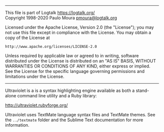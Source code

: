 ________________________________________________________________________

This file is part of Logtalk <https://logtalk.org/>  
Copyright 1998-2020 Paulo Moura <pmoura@logtalk.org>

Licensed under the Apache License, Version 2.0 (the "License");
you may not use this file except in compliance with the License.
You may obtain a copy of the License at

    http://www.apache.org/licenses/LICENSE-2.0

Unless required by applicable law or agreed to in writing, software
distributed under the License is distributed on an "AS IS" BASIS,
WITHOUT WARRANTIES OR CONDITIONS OF ANY KIND, either express or implied.
See the License for the specific language governing permissions and
limitations under the License.
________________________________________________________________________


Ultraviolet is a is a syntax highlighting engine available as both
a stand-alone command line utility and a Ruby library:

http://ultraviolet.rubyforge.org/

Ultraviolet uses TextMate language syntax files and TextMate themes.
See the `../textmate` folder and the Sublime Text documentation for
more information.
